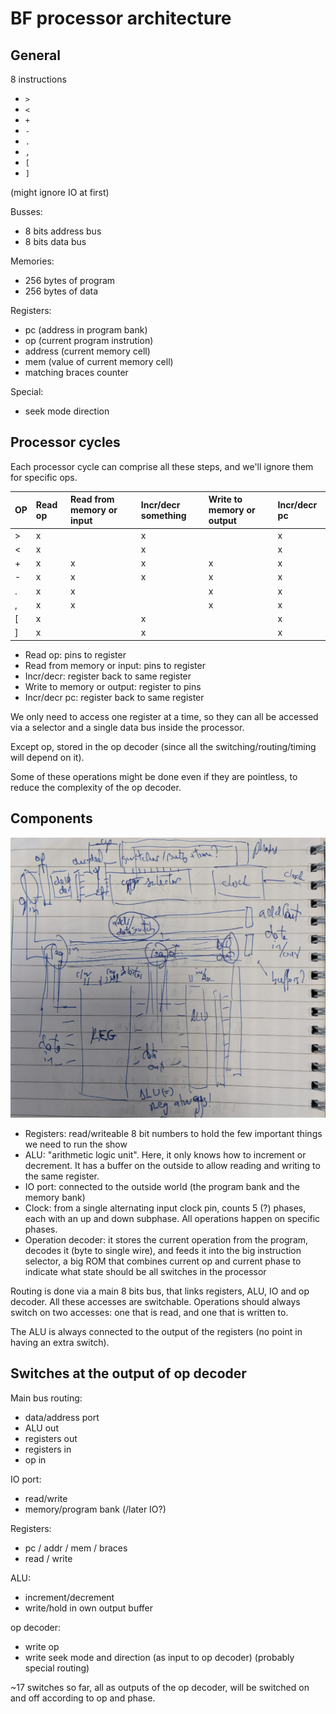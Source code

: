 BF processor architecture
=========================

## General

8 instructions

- `>`
- `<`
- `+`
- `-`
- `.`
- `,`
- `[`
- `]`

(might ignore IO at first)

Busses:

- 8 bits address bus
- 8 bits data bus

Memories:

- 256 bytes of program
- 256 bytes of data

Registers:

- pc (address in program bank)
- op (current program instrution)
- address (current memory cell)
- mem (value of current memory cell)
- matching braces counter

Special:

- seek mode direction

## Processor cycles

Each processor cycle can comprise all these steps, and we'll ignore them for specific ops.

| OP | Read op | Read from memory or input | Incr/decr something | Write to memory or output | Incr/decr pc |
|:---|:--------|:--------------------------|:--------------------|:--------------------------|:-------------|
| >  | x       |                           | x                   |                           | x            |
| <  | x       |                           | x                   |                           | x            |
| +  | x       | x                         | x                   | x                         | x            |
| -  | x       | x                         | x                   | x                         | x            |
| .  | x       | x                         |                     | x                         | x            |
| ,  | x       | x                         |                     | x                         | x            |
| [  | x       |                           | x                   |                           | x            |
| ]  | x       |                           | x                   |                           | x            |

- Read op: pins to register
- Read from memory or input: pins to register
- Incr/decr: register back to same register
- Write to memory or output: register to pins
- Incr/decr pc: register back to same register

We only need to access one register at a time, so they can all be accessed via a selector and a single data bus inside the processor.

Except op, stored in the op decoder (since all the switching/routing/timing will depend on it).

Some of these operations might be done even if they are pointless, to reduce the complexity of the op decoder.

## Components

![map](proc_map.jpg)

- Registers: read/writeable 8 bit numbers to hold the few important things we need to run the show
- ALU: "arithmetic logic unit". Here, it only knows how to increment or decrement. It has a buffer on the outside to allow reading and writing to the same register.
- IO port: connected to the outside world (the program bank and the memory bank)
- Clock: from a single alternating input clock pin, counts 5 (?) phases, each with an up and down subphase. All operations happen on specific phases.
- Operation decoder: it stores the current operation from the program, decodes it (byte to single wire), and feeds it into the big instruction selector, a big ROM that combines current op and current phase to indicate what state should be all switches in the processor

Routing is done via a main 8 bits bus, that links registers, ALU, IO and op decoder. All these accesses are switchable. Operations should always switch on two accesses: one that is read, and one that is written to.

The ALU is always connected to the output of the registers (no point in having an extra switch).  

## Switches at the output of op decoder

Main bus routing:

- data/address port
- ALU out
- registers out
- registers in
- op in

IO port:

- read/write
- memory/program bank (/later IO?)

Registers:

- pc / addr / mem / braces
- read / write

ALU:

- increment/decrement
- write/hold in own output buffer

op decoder:

- write op
- write seek mode and direction (as input to op decoder) (probably special routing)

~17 switches so far, all as outputs of the op decoder, will be switched on and off according to op and phase.
